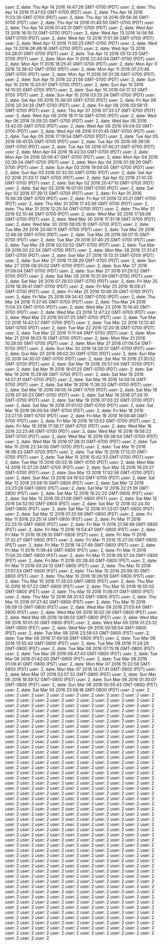 user: 2, date: Thu Apr 14 2016 14:47:26 GMT-0700 (PDT)
user: 2, date: Thu Apr 14 2016 11:47:02 GMT-0700 (PDT)
user: 2, date: Thu Apr 14 2016 11:23:30 GMT-0700 (PDT)
user: 2, date: Thu Apr 14 2016 09:56:36 GMT-0700 (PDT)
user: 2, date: Thu Apr 14 2016 01:45:50 GMT-0700 (PDT)
user: 2, date: Thu Apr 14 2016 01:43:31 GMT-0700 (PDT)
user: 2, date: Wed Apr 13 2016 16:10:13 GMT-0700 (PDT)
user: 2, date: Wed Apr 13 2016 14:56:56 GMT-0700 (PDT)
user: 2, date: Wed Apr 13 2016 11:51:36 GMT-0700 (PDT)
user: 2, date: Wed Apr 13 2016 11:05:25 GMT-0700 (PDT)
user: 2, date: Wed Apr 13 2016 06:48:16 GMT-0700 (PDT)
user: 2, date: Wed Apr 13 2016 04:28:01 GMT-0700 (PDT)
user: 2, date: Tue Apr 12 2016 05:13:20 GMT-0700 (PDT)
user: 2, date: Mon Apr 11 2016 22:43:04 GMT-0700 (PDT)
user: 2, date: Mon Apr 11 2016 18:25:41 GMT-0700 (PDT)
user: 2, date: Mon Apr 11 2016 13:38:42 GMT-0700 (PDT)
user: 2, date: Mon Apr 11 2016 07:23:48 GMT-0700 (PDT)
user: 2, date: Mon Apr 11 2016 00:31:36 GMT-0700 (PDT)
user: 2, date: Sun Apr 10 2016 22:21:56 GMT-0700 (PDT)
user: 2, date: Sun Apr 10 2016 15:20:07 GMT-0700 (PDT)
user: 2, date: Sun Apr 10 2016 14:10:55 GMT-0700 (PDT)
user: 2, date: Sun Apr 10 2016 04:17:33 GMT-0700 (PDT)
user: 2, date: Sun Apr 10 2016 03:25:24 GMT-0700 (PDT)
user: 2, date: Sat Apr 09 2016 15:36:00 GMT-0700 (PDT)
user: 2, date: Fri Apr 08 2016 20:34:26 GMT-0700 (PDT)
user: 2, date: Fri Apr 08 2016 03:58:13 GMT-0700 (PDT)
user: 2, date: Thu Apr 07 2016 07:33:57 GMT-0700 (PDT)
user: 2, date: Wed Apr 06 2016 18:11:14 GMT-0700 (PDT)
user: 2, date: Wed Apr 06 2016 15:59:25 GMT-0700 (PDT)
user: 2, date: Wed Apr 06 2016 13:42:05 GMT-0700 (PDT)
user: 2, date: Wed Apr 06 2016 04:04:53 GMT-0700 (PDT)
user: 2, date: Wed Apr 06 2016 01:01:45 GMT-0700 (PDT)
user: 2, date: Tue Apr 05 2016 17:19:54 GMT-0700 (PDT)
user: 2, date: Tue Apr 05 2016 09:41:55 GMT-0700 (PDT)
user: 2, date: Tue Apr 05 2016 08:39:08 GMT-0700 (PDT)
user: 2, date: Tue Apr 05 2016 07:40:21 GMT-0700 (PDT)
user: 2, date: Mon Apr 04 2016 18:43:03 GMT-0700 (PDT)
user: 2, date: Mon Apr 04 2016 05:06:47 GMT-0700 (PDT)
user: 2, date: Mon Apr 04 2016 02:39:34 GMT-0700 (PDT)
user: 2, date: Mon Apr 04 2016 01:39:29 GMT-0700 (PDT)
user: 2, date: Sun Apr 03 2016 19:04:05 GMT-0700 (PDT)
user: 2, date: Sun Apr 03 2016 07:32:50 GMT-0700 (PDT)
user: 2, date: Sat Apr 02 2016 21:33:17 GMT-0700 (PDT)
user: 2, date: Sat Apr 02 2016 21:10:20 GMT-0700 (PDT)
user: 2, date: Sat Apr 02 2016 20:47:10 GMT-0700 (PDT)
user: 2, date: Sat Apr 02 2016 16:07:00 GMT-0700 (PDT)
user: 2, date: Sat Apr 02 2016 07:39:13 GMT-0700 (PDT)
user: 2, date: Fri Apr 01 2016 15:56:39 GMT-0700 (PDT)
user: 2, date: Fri Apr 01 2016 12:01:21 GMT-0700 (PDT)
user: 2, date: Thu Mar 31 2016 17:42:06 GMT-0700 (PDT)
user: 2, date: Thu Mar 31 2016 12:25:34 GMT-0700 (PDT)
user: 2, date: Thu Mar 31 2016 02:10:46 GMT-0700 (PDT)
user: 2, date: Wed Mar 30 2016 17:56:06 GMT-0700 (PDT)
user: 2, date: Wed Mar 30 2016 17:31:18 GMT-0700 (PDT)
user: 2, date: Wed Mar 30 2016 09:05:10 GMT-0700 (PDT)
user: 2, date: Tue Mar 29 2016 20:46:11 GMT-0700 (PDT)
user: 2, date: Tue Mar 29 2016 12:46:36 GMT-0700 (PDT)
user: 2, date: Tue Mar 29 2016 08:07:15 GMT-0700 (PDT)
user: 2, date: Tue Mar 29 2016 07:40:25 GMT-0700 (PDT)
user: 2, date: Tue Mar 29 2016 02:02:52 GMT-0700 (PDT)
user: 2, date: Tue Mar 29 2016 00:32:34 GMT-0700 (PDT)
user: 2, date: Mon Mar 28 2016 21:31:47 GMT-0700 (PDT)
user: 2, date: Sun Mar 27 2016 15:13:31 GMT-0700 (PDT)
user: 2, date: Sun Mar 27 2016 11:28:29 GMT-0700 (PDT)
user: 2, date: Sun Mar 27 2016 08:35:02 GMT-0700 (PDT)
user: 2, date: Sun Mar 27 2016 01:58:04 GMT-0700 (PDT)
user: 2, date: Sun Mar 27 2016 01:29:52 GMT-0700 (PDT)
user: 2, date: Sat Mar 26 2016 15:31:39 GMT-0700 (PDT)
user: 2, date: Sat Mar 26 2016 07:28:53 GMT-0700 (PDT)
user: 2, date: Fri Mar 25 2016 18:39:41 GMT-0700 (PDT)
user: 2, date: Fri Mar 25 2016 18:09:21 GMT-0700 (PDT)
user: 2, date: Fri Mar 25 2016 10:06:35 GMT-0700 (PDT)
user: 2, date: Fri Mar 25 2016 09:34:42 GMT-0700 (PDT)
user: 2, date: Thu Mar 24 2016 11:37:45 GMT-0700 (PDT)
user: 2, date: Thu Mar 24 2016 11:04:33 GMT-0700 (PDT)
user: 2, date: Wed Mar 23 2016 15:16:45 GMT-0700 (PDT)
user: 2, date: Wed Mar 23 2016 12:47:22 GMT-0700 (PDT)
user: 2, date: Wed Mar 23 2016 00:07:25 GMT-0700 (PDT)
user: 2, date: Tue Mar 22 2016 14:42:57 GMT-0700 (PDT)
user: 2, date: Tue Mar 22 2016 13:12:40 GMT-0700 (PDT)
user: 2, date: Tue Mar 22 2016 12:20:18 GMT-0700 (PDT)
user: 2, date: Tue Mar 22 2016 11:11:44 GMT-0700 (PDT)
user: 2, date: Mon Mar 21 2016 16:03:15 GMT-0700 (PDT)
user: 2, date: Mon Mar 21 2016 10:28:00 GMT-0700 (PDT)
user: 2, date: Mon Mar 21 2016 07:06:54 GMT-0700 (PDT)
user: 2, date: Sun Mar 20 2016 14:28:37 GMT-0700 (PDT)
user: 2, date: Sun Mar 20 2016 06:02:20 GMT-0700 (PDT)
user: 2, date: Sun Mar 20 2016 04:30:07 GMT-0700 (PDT)
user: 2, date: Sat Mar 19 2016 21:30:52 GMT-0700 (PDT)
user: 2, date: Sat Mar 19 2016 20:57:04 GMT-0700 (PDT)
user: 2, date: Sat Mar 19 2016 18:01:25 GMT-0700 (PDT)
user: 2, date: Sat Mar 19 2016 15:29:58 GMT-0700 (PDT)
user: 2, date: Sat Mar 19 2016 14:57:31 GMT-0700 (PDT)
user: 2, date: Sat Mar 19 2016 14:09:14 GMT-0700 (PDT)
user: 2, date: Sat Mar 19 2016 11:36:33 GMT-0700 (PDT)
user: 2, date: Sat Mar 19 2016 09:05:14 GMT-0700 (PDT)
user: 2, date: Sat Mar 19 2016 07:30:23 GMT-0700 (PDT)
user: 2, date: Sat Mar 19 2016 07:24:10 GMT-0700 (PDT)
user: 2, date: Sat Mar 19 2016 07:03:22 GMT-0700 (PDT)
user: 2, date: Sat Mar 19 2016 07:01:02 GMT-0700 (PDT)
user: 2, date: Sat Mar 19 2016 06:00:54 GMT-0700 (PDT)
user: 2, date: Fri Mar 18 2016 23:27:55 GMT-0700 (PDT)
user: 2, date: Fri Mar 18 2016 19:58:48 GMT-0700 (PDT)
user: 2, date: Fri Mar 18 2016 19:13:53 GMT-0700 (PDT)
user: 2, date: Fri Mar 18 2016 17:39:17 GMT-0700 (PDT)
user: 2, date: Wed Mar 16 2016 22:23:46 GMT-0700 (PDT)
user: 2, date: Wed Mar 16 2016 19:56:23 GMT-0700 (PDT)
user: 2, date: Wed Mar 16 2016 09:36:04 GMT-0700 (PDT)
user: 2, date: Wed Mar 16 2016 07:38:31 GMT-0700 (PDT)
user: 2, date: Tue Mar 15 2016 22:34:00 GMT-0700 (PDT)
user: 2, date: Tue Mar 15 2016 18:38:33 GMT-0700 (PDT)
user: 2, date: Tue Mar 15 2016 17:12:01 GMT-0700 (PDT)
user: 2, date: Tue Mar 15 2016 15:42:33 GMT-0700 (PDT)
user: 2, date: Tue Mar 15 2016 00:02:16 GMT-0700 (PDT)
user: 2, date: Mon Mar 14 2016 13:37:25 GMT-0700 (PDT)
user: 2, date: Sun Mar 13 2016 19:20:27 GMT-0700 (PDT)
user: 2, date: Sun Mar 13 2016 17:52:56 GMT-0700 (PDT)
user: 2, date: Sun Mar 13 2016 04:19:53 GMT-0700 (PDT)
user: 2, date: Sat Mar 12 2016 23:59:10 GMT-0800 (PST)
user: 2, date: Sat Mar 12 2016 23:23:28 GMT-0800 (PST)
user: 2, date: Sat Mar 12 2016 22:21:39 GMT-0800 (PST)
user: 2, date: Sat Mar 12 2016 16:22:20 GMT-0800 (PST)
user: 2, date: Sat Mar 12 2016 05:21:06 GMT-0800 (PST)
user: 2, date: Sat Mar 12 2016 04:52:50 GMT-0800 (PST)
user: 2, date: Sat Mar 12 2016 02:24:30 GMT-0800 (PST)
user: 2, date: Sat Mar 12 2016 01:33:07 GMT-0800 (PST)
user: 2, date: Sat Mar 12 2016 01:25:59 GMT-0800 (PST)
user: 2, date: Fri Mar 11 2016 23:25:14 GMT-0800 (PST)
user: 2, date: Fri Mar 11 2016 22:25:10 GMT-0800 (PST)
user: 2, date: Fri Mar 11 2016 21:58:49 GMT-0800 (PST)
user: 2, date: Fri Mar 11 2016 19:54:47 GMT-0800 (PST)
user: 2, date: Fri Mar 11 2016 19:28:10 GMT-0800 (PST)
user: 2, date: Fri Mar 11 2016 17:32:27 GMT-0800 (PST)
user: 2, date: Fri Mar 11 2016 15:27:00 GMT-0800 (PST)
user: 2, date: Fri Mar 11 2016 14:27:49 GMT-0800 (PST)
user: 2, date: Fri Mar 11 2016 11:58:44 GMT-0800 (PST)
user: 2, date: Fri Mar 11 2016 11:04:20 GMT-0800 (PST)
user: 2, date: Fri Mar 11 2016 09:57:34 GMT-0800 (PST)
user: 2, date: Fri Mar 11 2016 00:28:40 GMT-0800 (PST)
user: 2, date: Fri Mar 11 2016 00:24:13 GMT-0800 (PST)
user: 2, date: Thu Mar 10 2016 21:57:53 GMT-0800 (PST)
user: 2, date: Thu Mar 10 2016 20:59:30 GMT-0800 (PST)
user: 2, date: Thu Mar 10 2016 18:26:59 GMT-0800 (PST)
user: 2, date: Thu Mar 10 2016 17:35:03 GMT-0800 (PST)
user: 2, date: Thu Mar 10 2016 16:57:22 GMT-0800 (PST)
user: 2, date: Thu Mar 10 2016 16:55:00 GMT-0800 (PST)
user: 2, date: Thu Mar 10 2016 11:06:01 GMT-0800 (PST)
user: 2, date: Thu Mar 10 2016 08:31:53 GMT-0800 (PST)
user: 2, date: Thu Mar 10 2016 07:27:42 GMT-0800 (PST)
user: 2, date: Thu Mar 10 2016 06:59:13 GMT-0800 (PST)
user: 2, date: Wed Mar 09 2016 21:03:44 GMT-0800 (PST)
user: 2, date: Wed Mar 09 2016 16:02:26 GMT-0800 (PST)
user: 2, date: Wed Mar 09 2016 14:06:02 GMT-0800 (PST)
user: 2, date: Wed Mar 09 2016 10:01:30 GMT-0800 (PST)
user: 2, date: Wed Mar 09 2016 01:23:32 GMT-0800 (PST)
user: 2, date: Wed Mar 09 2016 00:56:04 GMT-0800 (PST)
user: 2, date: Tue Mar 08 2016 23:58:53 GMT-0800 (PST)
user: 2, date: Tue Mar 08 2016 17:49:58 GMT-0800 (PST)
user: 2, date: Tue Mar 08 2016 13:55:42 GMT-0800 (PST)
user: 2, date: Tue Mar 08 2016 11:24:28 GMT-0800 (PST)
user: 2, date: Tue Mar 08 2016 07:15:18 GMT-0800 (PST)
user: 2, date: Tue Mar 08 2016 06:47:43 GMT-0800 (PST)
user: 2, date: Tue Mar 08 2016 01:42:00 GMT-0800 (PST)
user: 2, date: Tue Mar 08 2016 01:09:41 GMT-0800 (PST)
user: 2, date: Mon Mar 07 2016 15:22:58 GMT-0800 (PST)
user: 2, date: Mon Mar 07 2016 14:37:41 GMT-0800 (PST)
user: 2, date: Mon Mar 07 2016 02:57:32 GMT-0800 (PST)
user: 2, date: Sun Mar 06 2016 18:59:52 GMT-0800 (PST)
user: 2, date: Sun Mar 06 2016 01:30:07 GMT-0800 (PST)
user: 2, date: Sun Mar 06 2016 00:55:43 GMT-0800 (PST)
user: 2, date: Sat Mar 05 2016 23:58:18 GMT-0800 (PST)
user: 2
user: 2
user: 2
user: 2
user: 2
user: 2
user: 2
user: 2
user: 2
user: 2
user: 2
user: 2
user: 2
user: 2
user: 2
user: 2
user: 2
user: 2
user: 2
user: 2
user: 2
user: 2
user: 2
user: 2
user: 2
user: 2
user: 2
user: 2
user: 2
user: 2
user: 2
user: 2
user: 2
user: 2
user: 2
user: 2
user: 2
user: 2
user: 2
user: 2
user: 2
user: 2
user: 2
user: 2
user: 2
user: 2
user: 2
user: 2
user: 2
user: 2
user: 2
user: 2
user: 2
user: 2
user: 2
user: 2
user: 2
user: 2
user: 2
user: 2
user: 2
user: 2
user: 2
user: 2
user: 2
user: 2
user: 2
user: 2
user: 2
user: 2
user: 2
user: 2
user: 2
user: 2
user: 2
user: 2
user: 2
user: 2
user: 2
user: 2
user: 2
user: 2
user: 2
user: 2
user: 2
user: 2
user: 2
user: 2
user: 2
user: 2
user: 2
user: 2
user: 2
user: 2
user: 2
user: 2
user: 2
user: 2
user: 2
user: 2
user: 2
user: 2
user: 2
user: 2
user: 2
user: 2
user: 2
user: 2
user: 2
user: 2
user: 2
user: 2
user: 2
user: 2
user: 2
user: 2
user: 2
user: 2
user: 2
user: 2
user: 2
user: 2
user: 2
user: 2
user: 2
user: 2
user: 2
user: 2
user: 2
user: 2
user: 2
user: 2
user: 2
user: 2
user: 2
user: 2
user: 2
user: 2
user: 2
user: 2
user: 2
user: 2
user: 2
user: 2
user: 2
user: 2
user: 2
user: 2
user: 2
user: 2
user: 2
user: 2
user: 2
user: 2
user: 2
user: 2
user: 2
user: 2
user: 2
user: 2
user: 2
user: 2
user: 2
user: 2
user: 2
user: 2
user: 2
user: 2
user: 2
user: 2
user: 2
user: 2
user: 2
user: 2
user: 2
user: 2
user: 2
user: 2
user: 2
user: 2
user: 2
user: 2
user: 2
user: 2
user: 2
user: 2
user: 2
user: 2
user: 2
user: 2
user: 2
user: 2
user: 2
user: 2
user: 2
user: 2
user: 2
user: 2
user: 2
user: 2
user: 2
user: 2
user: 2
user: 2
user: 2
user: 2
user: 2
user: 2
user: 2
user: 2
user: 2
user: 2
user: 2
user: 2
user: 2
user: 2
user: 2
user: 2
user: 2
user: 2
user: 2
user: 2
user: 2
user: 2
user: 2
user: 2
user: 2
user: 2
user: 2
user: 2
user: 2
user: 2
user: 2
user: 2
user: 2
user: 2
user: 2
user: 2
user: 2
user: 2
user: 2
user: 2
user: 2
user: 2
user: 2
user: 2
user: 2
user: 2
user: 2
user: 2
user: 2
user: 2
user: 2
user: 2
user: 2
user: 2
user: 2
user: 2
user: 2
user: 2
user: 2
user: 2
user: 2
user: 2
user: 2
user: 2
user: 2
user: 2
user: 2
user: 2
user: 2
user: 2
user: 2
user: 2
user: 2
user: 2
user: 2
user: 2
user: 2
user: 2
user: 2
user: 2
user: 2
user: 2
user: 2
user: 2
user: 2
user: 2
user: 2
user: 2
user: 2
user: 2
user: 2
user: 2
user: 2
user: 2
user: 2
user: 2
user: 2
user: 2
user: 2
user: 2
user: 2
user: 2
user: 2
user: 2
user: 2
user: 2
user: 2
user: 2
user: 2
user: 2
user: 2
user: 2
user: 2
user: 2
user: 2
user: 2
user: 2
user: 2
user: 2
user: 2
user: 2
user: 2
user: 2
user: 2
user: 2
user: 2
user: 2
user: 2
user: 2
user: 2
user: 2
user: 2
user: 2
user: 2
user: 2
user: 2
user: 2
user: 2
user: 2
user: 2
user: 2
user: 2
user: 2
user: 2
user: 2
user: 2
user: 2
user: 2
user: 2
user: 2
user: 2
user: 2
user: 2
user: 2
user: 2
user: 2
user: 2
user: 2
user: 2
user: 2
user: 2
user: 2
user: 2
user: 2
user: 2
user: 2
user: 2
user: 2
user: 2
user: 2
user: 2
user: 2
user: 2
user: 2
user: 2
user: 2
user: 2
user: 2
user: 2
user: 2
user: 2
user: 2
user: 2
user: 2
user: 2
user: 2
user: 2
user: 2
user: 2
user: 2
user: 2
user: 2
user: 2
user: 2
user: 2
user: 2
user: 2
user: 2
user: 2
user: 2
user: 2
user: 2
user: 2
user: 2
user: 2
user: 2
user: 2
user: 2
user: 2
user: 2
user: 2
user: 2
user: 2
user: 2
user: 2
user: 2
user: 2
user: 2
user: 2
user: 2
user: 2
user: 2
user: 2
user: 2
user: 2
user: 2
user: 2
user: 2
user: 2
user: 2
user: 2
user: 2
user: 2
user: 2
user: 2
user: 2
user: 2
user: 2
user: 2
user: 2
user: 2
user: 2
user: 2
user: 2
user: 2
user: 2
user: 2
user: 2
user: 2
user: 2
user: 2
user: 2
user: 2
user: 2
user: 2
user: 2
user: 2
user: 2
user: 2
user: 2
user: 2
user: 2
user: 2
user: 2
user: 2
user: 2
user: 2
user: 2
user: 2
user: 2
user: 2
user: 2
user: 2
